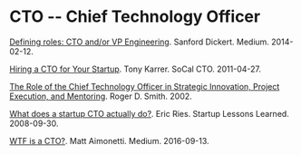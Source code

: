 ---
---

CTO -- Chief Technology Officer
===============================

[Defining roles: CTO and/or VP Engineering](https://medium.com/engineering-leadership/defining-roles-cto-and-or-vp-engineering-f1c7563643a3). Sanford Dickert. Medium. 2014-02-12.

[Hiring a CTO for Your Startup](http://www.socalcto.com/2011/04/hiring-cto-for-your-startup.html). Tony Karrer. SoCal CTO. 2011-04-27.

[The Role of the Chief Technology Officer in Strategic Innovation, Project Execution, and Mentoring](https://www.cs.princeton.edu/courses/archive/spring12/cos448/web/readings/smith.pdf). Roger D. Smith. 2002.

[What does a startup CTO actually do?](http://www.startuplessonslearned.com/2008/09/what-does-startup-cto-actually-do.html). Eric Ries. Startup Lessons Learned. 2008-09-30.

[WTF is a CTO?](https://medium.com/@mattetti/wtf-is-a-cto-24b9ad4d6e50). Matt Aimonetti. Medium. 2016-09-13.
